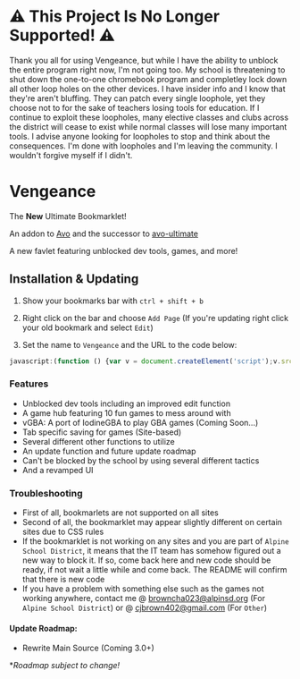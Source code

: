 # ⚠️ This Project Is No Longer Supported! ⚠️
Thank you all for using Vengeance, but while I have the ability to unblock the entire program right now, I'm not going too. My school is threatening to shut down the one-to-one chromebook program and completley lock down all other loop holes on the other devices. I have insider info and I know that they're aren't bluffing. They can patch every single loophole, yet they choose not to for the sake of teachers losing tools for education. If I continue to exploit these loopholes, many elective classes and clubs across the district will cease to exist while normal classes will lose many important tools. I advise anyone looking for loopholes to stop and think about the consequences. I'm done with loopholes and I'm leaving the community. I wouldn't forgive myself if I didn't.

# Vengeance
The **New** Ultimate Bookmarklet!

An addon to [Avo](https://github.com/FogNetwork/Avo) and the successor to [avo-ultimate](https://github.com/Browncha023/avo-ultimate)

A new favlet featuring unblocked dev tools, games, and more!

## Installation & Updating
1. Show your bookmarks bar with `ctrl + shift + b`

2. Right click on the bar and choose `Add Page` (If you're updating right click your old bookmark and select `Edit`)

3. Set the name to `Vengeance` and the URL to the code below:

```js
javascript:(function () {var v = document.createElement('script');v.src = 'https://cdn.jsdelivr.net/gh/Browncha023/Vengeance@v1.2.0/script.min.js';document.body.appendChild(v);}())
```

### Features
- Unblocked dev tools including an improved edit function
- A game hub featuring 10 fun games to mess around with
- vGBA: A port of IodineGBA to play GBA games (Coming Soon...)
- Tab specific saving for games (Site-based)
- Several different other functions to utilize
- An update function and future update roadmap
- Can't be blocked by the school by using several different tactics
- And a revamped UI

### Troubleshooting
- First of all, bookmarlets are not supported on all sites
- Second of all, the bookmarklet may appear slightly different on certain sites due to CSS rules
- If the bookmarklet is not working on any sites and you are part of `Alpine School District`, it means that the IT team has somehow figured out a new way to block it. If so, come back here and new code should be ready, if not wait a little while and come back. The README will confirm that there is new code
- If you have a problem with something else such as the games not working anywhere, contact me @ browncha023@alpinsd.org (For `Alpine School District`) or @ cjbrown402@gmail.com (For `Other`)

#### Update Roadmap:
- Rewrite Main Source (Coming 3.0+)

**Roadmap subject to change!*
